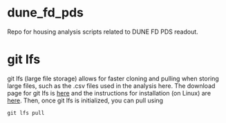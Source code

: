 # dune_fd_pds
Repo for housing analysis scripts related to DUNE FD PDS readout.

# git lfs
git lfs (large file storage) allows for faster cloning and pulling when storing large files, such as the .csv files used in the analysis here. The download page for git lfs is [here](https://git-lfs.github.com/) and the instructions for installation (on Linux) are [here](https://docs.github.com/en/repositories/working-with-files/managing-large-files/installing-git-large-file-storage). Then, once git lfs is initialized, you can pull using 
```
git lfs pull
```
